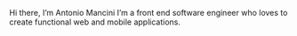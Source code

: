 Hi there, I’m Antonio Mancini
I’m a front end software engineer who loves to create functional web and mobile applications.
